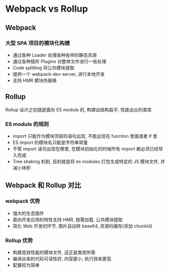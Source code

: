# Webpack vs Rollup

## Webpack

### 大型 SPA 项目的模块化构建

- 通过各种 Loader 处理各种各样的静态资源
- 通过各种插件 Plugins 对整体文件进行一些处理
- Code splitting 将公共模块提取
- 提供一个 webpack-dev-server, 进行本地开发
- 支持 HMR 模块热替换

## Rollup

Rollup 设计之初就是面向 ES module 的, 构建出结构扁平, 性能出众的类库

### ES module 的规则

- import 只能作为模块顶层的语句出现, 不能出现在 function 里面或者 if 里
- ES import 的模块名只能是字符串常量
- 不管 import 语句出现在哪里, 在模块初始化的时候所有 import 都必须已经导入完成
- Tree shaking 机制, 目的就是将 es modules 打包生成特定的 JS 模块文件, 并减小体积

## Webpack 和 Rollup 对比

### webpack 优势

- 强大的生态插件
- 面向开发应用的特性支持 HMR, 按需加载, 公共模块提取
- 简化 Web 开发的环节, 图片自动转 base64, 资源的缓存(添加 chunkld)

### Rollup 优势

- 构建高效性能的模块文件, 这正是类库所需
- 编译出来的代码可读性好, 内容更小, 执行效率更高
- 配置较为简单
